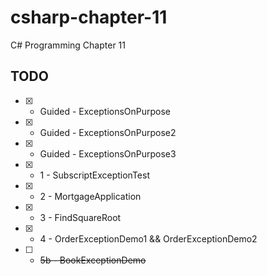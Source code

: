 # csharp-chapter-11
C# Programming Chapter 11

## TODO 
- [X] - Guided - ExceptionsOnPurpose
- [X] - Guided - ExceptionsOnPurpose2
- [X] - Guided - ExceptionsOnPurpose3
- [X] - 1 - SubscriptExceptionTest
- [X] - 2 - MortgageApplication
- [X] - 3 - FindSquareRoot
- [X] - 4 - OrderExceptionDemo1 && OrderExceptionDemo2
- [ ] - ~~5b - BookExceptionDemo~~